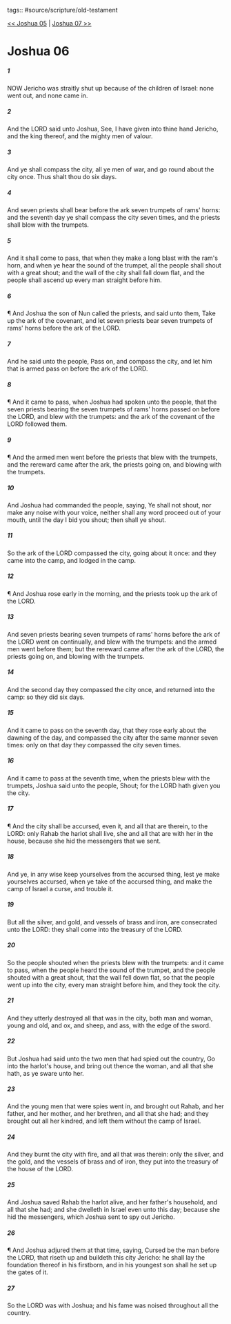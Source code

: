 tags:: #source/scripture/old-testament

[<< Joshua 05](source/scripture/old-testament/06_Joshua/Joshua_05.md) | [Joshua 07 >>](source/scripture/old-testament/06_Joshua/Joshua_07.md)

# Joshua 06

##### 1

NOW Jericho was straitly shut up because of the children of Israel: none went out, and none came in.

##### 2

And the LORD said unto Joshua, See, I have given into thine hand Jericho, and the king thereof, and the mighty men of valour.

##### 3

And ye shall compass the city, all ye men of war, and go round about the city once. Thus shalt thou do six days.

##### 4

And seven priests shall bear before the ark seven trumpets of rams' horns: and the seventh day ye shall compass the city seven times, and the priests shall blow with the trumpets.

##### 5

And it shall come to pass, that when they make a long blast with the ram's horn, and when ye hear the sound of the trumpet, all the people shall shout with a great shout; and the wall of the city shall fall down flat, and the people shall ascend up every man straight before him.

##### 6

¶ And Joshua the son of Nun called the priests, and said unto them, Take up the ark of the covenant, and let seven priests bear seven trumpets of rams' horns before the ark of the LORD.

##### 7

And he said unto the people, Pass on, and compass the city, and let him that is armed pass on before the ark of the LORD.

##### 8

¶ And it came to pass, when Joshua had spoken unto the people, that the seven priests bearing the seven trumpets of rams' horns passed on before the LORD, and blew with the trumpets: and the ark of the covenant of the LORD followed them.

##### 9

¶ And the armed men went before the priests that blew with the trumpets, and the rereward came after the ark, the priests going on, and blowing with the trumpets.

##### 10

And Joshua had commanded the people, saying, Ye shall not shout, nor make any noise with your voice, neither shall any word proceed out of your mouth, until the day I bid you shout; then shall ye shout.

##### 11

So the ark of the LORD compassed the city, going about it once: and they came into the camp, and lodged in the camp.

##### 12

¶ And Joshua rose early in the morning, and the priests took up the ark of the LORD.

##### 13

And seven priests bearing seven trumpets of rams' horns before the ark of the LORD went on continually, and blew with the trumpets: and the armed men went before them; but the rereward came after the ark of the LORD, the priests going on, and blowing with the trumpets.

##### 14

And the second day they compassed the city once, and returned into the camp: so they did six days.

##### 15

And it came to pass on the seventh day, that they rose early about the dawning of the day, and compassed the city after the same manner seven times: only on that day they compassed the city seven times.

##### 16

And it came to pass at the seventh time, when the priests blew with the trumpets, Joshua said unto the people, Shout; for the LORD hath given you the city.

##### 17

¶ And the city shall be accursed, even it, and all that are therein, to the LORD: only Rahab the harlot shall live, she and all that are with her in the house, because she hid the messengers that we sent.

##### 18

And ye, in any wise keep yourselves from the accursed thing, lest ye make yourselves accursed, when ye take of the accursed thing, and make the camp of Israel a curse, and trouble it.

##### 19

But all the silver, and gold, and vessels of brass and iron, are consecrated unto the LORD: they shall come into the treasury of the LORD.

##### 20

So the people shouted when the priests blew with the trumpets: and it came to pass, when the people heard the sound of the trumpet, and the people shouted with a great shout, that the wall fell down flat, so that the people went up into the city, every man straight before him, and they took the city.

##### 21

And they utterly destroyed all that was in the city, both man and woman, young and old, and ox, and sheep, and ass, with the edge of the sword.

##### 22

But Joshua had said unto the two men that had spied out the country, Go into the harlot's house, and bring out thence the woman, and all that she hath, as ye sware unto her.

##### 23

And the young men that were spies went in, and brought out Rahab, and her father, and her mother, and her brethren, and all that she had; and they brought out all her kindred, and left them without the camp of Israel.

##### 24

And they burnt the city with fire, and all that was therein: only the silver, and the gold, and the vessels of brass and of iron, they put into the treasury of the house of the LORD.

##### 25

And Joshua saved Rahab the harlot alive, and her father's household, and all that she had; and she dwelleth in Israel even unto this day; because she hid the messengers, which Joshua sent to spy out Jericho.

##### 26

¶ And Joshua adjured them at that time, saying, Cursed be the man before the LORD, that riseth up and buildeth this city Jericho: he shall lay the foundation thereof in his firstborn, and in his youngest son shall he set up the gates of it.

##### 27

So the LORD was with Joshua; and his fame was noised throughout all the country.
